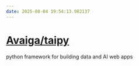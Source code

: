 ```yaml
---
date: 2025-08-04 19:54:13.982137
---
```


# [Avaiga/taipy](https://github.com/Avaiga/taipy)

python framework for building data and AI web apps